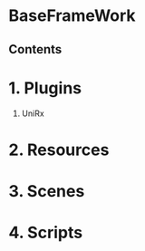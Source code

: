 BaseFrameWork
=============
Contents
--------
# 1. Plugins
1) UniRx      
# 2. Resources

# 3. Scenes

# 4. Scripts
